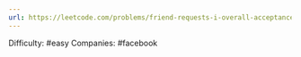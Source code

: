 ```yaml
---
url: https://leetcode.com/problems/friend-requests-i-overall-acceptance-rate
---
```


Difficulty: #easy
Companies: #facebook